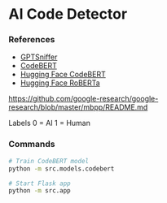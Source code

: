 # AI Code Detector

### References

- [GPTSniffer](https://github.com/MDEGroup/GPTSniffer)
- [CodeBERT](https://github.com/microsoft/CodeBERT)
- [Hugging Face CodeBERT](https://huggingface.co/microsoft/codebert-base)
- [Hugging Face RoBERTa](https://huggingface.co/docs/transformers/main/en/model_doc/roberta#roberta)

https://github.com/google-research/google-research/blob/master/mbpp/README.md


Labels
0 = AI
1 = Human

### Commands

```bash
# Train CodeBERT model
python -m src.models.codebert

# Start Flask app
python -m src.app
```